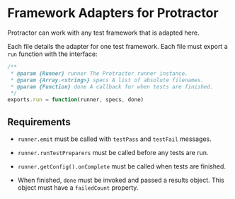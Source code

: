 Framework Adapters for Protractor
=================================

Protractor can work with any test framework that is adapted here.

Each file details the adapter for one test framework. Each file must export a `run` function with the interface:

```js
/**
 * @param {Runner} runner The Protractor runner instance.
 * @param {Array.<string>} specs A list of absolute filenames.
 * @param {Function} done A callback for when tests are finished.
 */
exports.run = function(runner, specs, done)
```

Requirements
------------

 - `runner.emit` must be called with `testPass` and `testFail` messages.

 - `runner.runTestPreparers` must be called before any tests are run.

 - `runner.getConfig().onComplete` must be called when tests are finished.

 - When finished, `done` must be invoked and passed a results object. This object must have a `failedCount` property.
